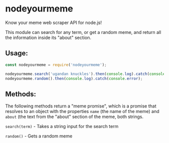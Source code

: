 # nodeyourmeme
Know your meme web scraper API for node.js!

This module can search for any term, or get a random meme, and return all the information inside its "about" section.

## Usage:
```javascript
const nodeyourmeme = require('nodeyourmeme');

nodeyourmeme.search('ugandan knuckles').then(console.log).catch(console.error);
nodeyourmeme.random().then(console.log).catch(console.error);
```

## Methods:

The following methods return a "meme promise", which is a promise that resolves to an object with the properties `name` (the name of the meme) and `about` (the text from the "about" section of the meme, both strings.

`search(term)` - Takes a string input for the search term

`random()` - Gets a random meme